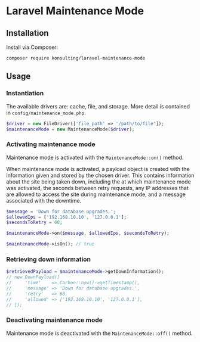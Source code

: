 # Laravel Maintenance Mode

## Installation
Install via Composer:

```
composer require konsulting/laravel-maintenance-mode
```

## Usage
### Instantiation
The available drivers are: cache, file, and storage. More detail is contained in `config/maintenance_mode.php`.

```php
$driver = new FileDriver(['file_path' => '/path/to/file']);
$maintenanceMode = new MaintenanceMode($driver);
```

### Activating maintenance mode
Maintenance mode is activated with the `MaintenanceMode::on()` method.

When maintenance mode is activated, a payload object is created with the information given and stored by the chosen driver.
This contains information about the site being taken down, including the at which maintenance mode was activated, the
seconds between retry requests, any IP addresses that are allowed to access the site during maintenance mode, and a
message associated with the downtime.

```php
$message = 'Down for database upgrades.';
$allowedIps = ['192.168.10.10', '127.0.0.1'];
$secondsToRetry = 60;

$maintenanceMode->on($message, $allowedIps, $secondsToRetry);

$maintenanceMode->isOn(); // true
```

### Retrieving down information
```php
$retrievedPayload = $maintenanceMode->getDownInformation();
// new DownPayload([
//     'time'    => Carbon::now()->getTimestamp(),
//     'message' => 'Down for database upgrades.',
//     'retry'   => 60,
//     'allowed' => ['192.168.10.10', '127.0.0.1'],
// ]);
```

### Deactivating maintenance mode
Maintenance mode is deactivated with the `MaintenanceMode::off()` method.
